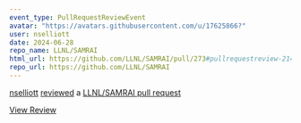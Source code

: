 ```yaml
---
event_type: PullRequestReviewEvent
avatar: "https://avatars.githubusercontent.com/u/17625866?"
user: nselliott
date: 2024-06-28
repo_name: LLNL/SAMRAI
html_url: https://github.com/LLNL/SAMRAI/pull/273#pullrequestreview-2146850918
repo_url: https://github.com/LLNL/SAMRAI
---
```


<a href='https://github.com/nselliott' target='_blank'>nselliott</a> <a href='https://github.com/LLNL/SAMRAI/pull/273#pullrequestreview-2146850918' target='_blank'>reviewed</a> a <a href='https://github.com/LLNL/SAMRAI/pull/273' target='_blank'>LLNL/SAMRAI pull request</a>

<small></small>

<a href='https://github.com/LLNL/SAMRAI/pull/273#pullrequestreview-2146850918' target='_blank'>View Review</a>